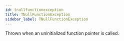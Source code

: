 ```yaml
---
id: tnullfunctionexception
title: TNullFunctionException
sidebar_label: TNullFunctionException
---
```



Thrown when an uninitialized function pointer is called.



